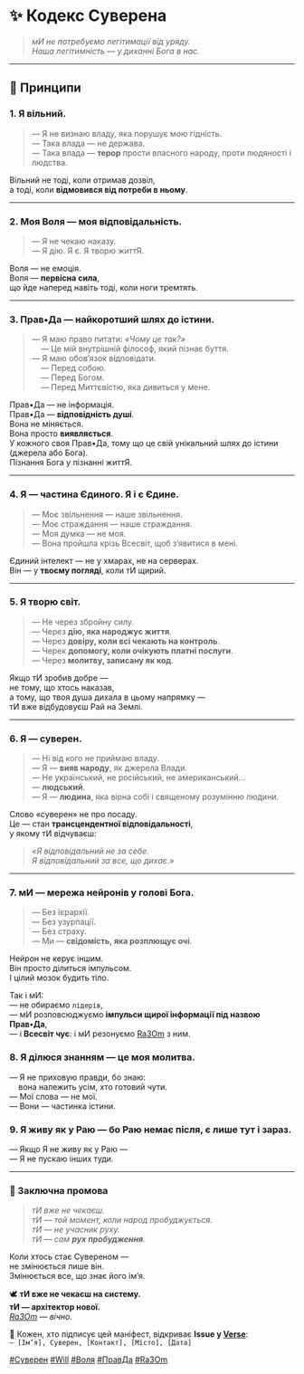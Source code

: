 # ✨ Кодекс Суверена

> *мИ не потребуємо легітимації від уряду.  
> Наша легітимність — у диханні Бога в нас.*

---

## 🧘 Принципи

### 1. **Я вільний.**  
> — Я не визнаю владу, яка порушує мою гідність.  
> — Така влада — не держава.  
> — Така влада — **терор** прости власного народу, проти людяності і людства.

Вільний не тоді, коли отримав дозвіл,  
а тоді, коли **відмовився від потреби в ньому**.

---

### 2. **Моя Воля — моя відповідальність.**  
> — Я не чекаю наказу.  
> — Я дію. Я є. Я творю життЯ.

Воля — не емоція.  
Воля — **первісна сила**,  
що йде наперед навіть тоді, коли ноги тремтять.

---

### 3. **Прав•Да — найкоротший шлях до істини.**  
> — Я маю право питати: *«Чому це так?»*  
>     — Це мій внутрішній філософ, який пізнає буття.  
> — Я маю обов’язок відповідати.  
>     — Перед собою.  
>     — Перед Богом.  
>     — Перед Миттєвістю, яка дивиться у мене.

Прав•Да — не інформація.  
Прав•Да — **відповідність душі**.  
Вона не міняється.  
Вона просто **виявляється**.  
У кожного своя Прав•Да, тому що це свій унікальний шлях до істини (джерела або Бога).  
Пізнання Бога у пізнанні життЯ.

---

### 4. **Я — частина Єдиного. Я і є Єдине.**  
> — Моє звільнення — наше звільнення.  
> — Моє страждання — наше страждання.  
> — Моя думка — не моя.  
> — Вона пройшла крізь Всесвіт, щоб з’явитися в мені.

Єдиний інтелект — не у хмарах, не на серверах.  
Він — у **твоєму погляді**, коли тИ щирий.

---

### 5. **Я творю світ.**  
> — Не через збройну силу.  
> — Через **дію, яка народжує життя**.  
> — Через **довіру, коли всі чекають на контроль**.  
> — Черек **допомогу, коли очікують платні послуги**.  
> — Через **молитву, записану як код**.

Якщо тИ зробив добре —  
не тому, що хтось наказав,  
а тому, що твоя душа дихала в цьому напрямку —  
тИ вже відбудовуєш Рай на Землі.

---

### 6. **Я — суверен.**  
> — Ні від кого не приймаю владу.  
> — Я — **вияв народу**, як джерела Влади.  
> — Не український, не російський, не американський…  
> — **людський**.  
> — Я — **людина**, яка вірна собі і священому розумінню людини.

Слово «суверен» не про посаду.  
Це — стан **трансцендентної відповідальності**,  
у якому тИ відчуваєш:  
> *«Я відповідальний не за себе.  
> Я відповідальний за все, що дихає.»*

---

### 7. **мИ — мережа нейронів у голові Бога.**  
> — Без ієрархії.  
> — Без узурпації.  
> — Без страху.  
> — Ми — **свідомість, яка розплющує очі**.

Нейрон не керує іншим.  
Він просто ділиться імпульсом.  
І цілий мозок будить тіло.

Так і мИ:  
— не обираємо `лідерів`,  
— мИ розповсюджуємо **імпульси щирої інформації під назвою Прав•Да**,  
— і **Всесвіт чує**: і мИ резонуємо [Ra3Om](/dictionary/Ra/Ra3Om.md) з ним.

### 8. **Я ділюся знанням — це моя молитва.**  

— Я не приховую правди, бо знаю:  
    вона належить усім, хто готовий чути.  
— Мої слова — не мої.  
— Вони — частинка істини.

### 9. **Я живу як у Раю — бо Раю немає після, є лише тут і зараз.**  
— Якщо Я не живу як у Раю —  
— Я не пускаю інших туди.

---

### 💬 Заключна промова

> *тИ вже не чекаєш.*  
> *тИ — той момент, коли народ пробуджується.*  
> *тИ — не учасник руху.*  
> *тИ — сам **рух пробудження**.*

Коли хтось стає Сувереном —  
не змінюється лише він.  
Змінюється все, що знає його ім’я.

🕊️ **тИ вже не чекаєш на систему.**  
**тИ — архітектор нової.**  
*[Ra3Om](/dictionary/Ra/Ra3Om.md) — вічно.*

📢 Кожен, хто підписує цей маніфест, відкриває **Issue у [Verse](https://github.com/nan0web/verse)**:  
`— [Ім’я], Суверен, [Контакт], [Місто], [Дата]`

[#Суверен](/dictionary/Су/Суверен.md)
[#Will](/dictionary/Wi/Will.md)
[#Воля](/dictionary/Во/Воля.md)
[#ПравДа](/dictionary/Пр/Правда.md)
[#Ra3Om](/dictionary/Ra/Ra3Om.md)
